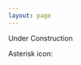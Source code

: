 ```yaml
---
layout: page
---
```


Under Construction

<p>Asterisk icon: <span class="glyphicon glyphicon-asterisk"></span></p>

